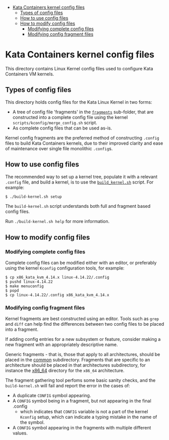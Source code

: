 * [Kata Containers kernel config files](#kata-containers-kernel-config-files)
    * [Types of config files](#types-of-config-files)
    * [How to use config files](#how-to-use-config-files)
    * [How to modify config files](#how-to-modify-config-files)
        * [Modifying complete config files](#modifying-complete-config-files)
        * [Modifying config fragment files](#modifying-config-fragment-files)

# Kata Containers kernel config files

This directory contains Linux Kernel config files used to configure Kata
Containers VM kernels.

## Types of config files

This directory holds config files for the Kata Linux Kernel in two forms:

- A tree of config file 'fragments' in the [`fragments`](./fragments) sub-folder, that are
  constructed into a complete config file using the kernel
  `scripts/kconfig/merge_config.sh` script.
- As complete config files that can be used as-is.

Kernel config fragments are the preferred method of constructing `.config` files
to build Kata Containers kernels, due to their improved clarity and ease of maintenance
over single file monolithic `.config`s.

## How to use config files

The recommended way to set up a kernel tree, populate it with a relevant `.config` file,
and build a kernel, is to use the [`build_kernel.sh`](../build-kernel.sh) script. For
example:

```bash
$ ./build-kernel.sh setup
```

The `build-kernel.sh` script understands both full and fragment based config files.

Run `./build-kernel.sh help` for more information.

## How to modify config files

### Modifying complete config files

Complete config files can be modified either with an editor, or preferably
using the kernel `Kconfig` configuration tools, for example:

```
$ cp x86_kata_kvm_4.14.x linux-4.14.22/.config
$ pushd linux-4.14.22
$ make menuconfig
$ popd
$ cp linux-4.14.22/.config x86_kata_kvm_4.14.x
```

### Modifying config fragment files

Kernel fragments are best constructed using an editor. Tools such as `grep` and
`diff` can help find the differences between two config files to be placed
into a fragment.

If adding config entries for a new subsystem or feature, consider making a new
fragment with an appropriately descriptive name.

Generic fragments - that is, those that apply to all architectures, should be placed in
the [common](./fragments/common) subdirectory. Fragments that are specific to an architecture
should be placed in that architectures subdirectory, for instance the
[x86_64](./fragments/x86_64) directory for the `x86_64` architecture.

The fragment gathering tool perfoms some basic sanity checks, and the `build-kernel.sh` will
fail and report the error in the cases of:

- A duplicate `CONFIG` symbol appearing.
- A `CONFIG` symbol being in a fragment, but not appearing in the final .config
  - which indicates that `CONFIG` variable is not a part of the kernel `Kconfig` setup, which
    can indicate a typing mistake in the name of the symbol.
- A `CONFIG` symbol appearing in the fragments with multiple different values.
